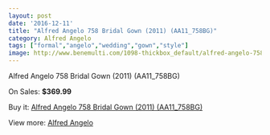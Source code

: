 ```yaml
---
layout: post
date: '2016-12-11'
title: "Alfred Angelo 758 Bridal Gown (2011) (AA11_758BG)"
category: Alfred Angelo
tags: ["formal","angelo","wedding","gown","style"]
image: http://www.benemulti.com/1098-thickbox_default/alfred-angelo-758-bridal-gown-2011-aa11758bg.jpg
---
```

Alfred Angelo 758 Bridal Gown (2011) (AA11_758BG)

On Sales: **$369.99**
<a href="https://www.benemulti.com/en/alfred-angelo/413-alfred-angelo-758-bridal-gown-2011-aa11758bg.html"><amp-img layout="responsive" width="600" height="600" src="//www.benemulti.com/1098-thickbox_default/alfred-angelo-758-bridal-gown-2011-aa11758bg.jpg" alt="Alfred Angelo 758 Bridal Gown (2011) (AA11_758BG) 0" /></a>
<a href="https://www.benemulti.com/en/alfred-angelo/413-alfred-angelo-758-bridal-gown-2011-aa11758bg.html"><amp-img layout="responsive" width="600" height="600" src="//www.benemulti.com/1100-thickbox_default/alfred-angelo-758-bridal-gown-2011-aa11758bg.jpg" alt="Alfred Angelo 758 Bridal Gown (2011) (AA11_758BG) 1" /></a>
<a href="https://www.benemulti.com/en/alfred-angelo/413-alfred-angelo-758-bridal-gown-2011-aa11758bg.html"><amp-img layout="responsive" width="600" height="600" src="//www.benemulti.com/1099-thickbox_default/alfred-angelo-758-bridal-gown-2011-aa11758bg.jpg" alt="Alfred Angelo 758 Bridal Gown (2011) (AA11_758BG) 2" /></a>

Buy it: [Alfred Angelo 758 Bridal Gown (2011) (AA11_758BG)](https://www.benemulti.com/en/alfred-angelo/413-alfred-angelo-758-bridal-gown-2011-aa11758bg.html "Alfred Angelo 758 Bridal Gown (2011) (AA11_758BG)")

View more: [Alfred Angelo](https://www.benemulti.com/en/4-alfred-angelo "Alfred Angelo")